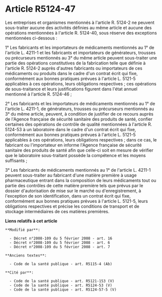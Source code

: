 # Article R5124-47

Les entreprises et organismes mentionnés à l'article R. 5124-2 ne peuvent sous-traiter aucune des activités définies au même
article et aucune des opérations mentionnées à l'article R. 5124-40, sous réserve des exceptions mentionnées ci-dessous : 

1° Les fabricants et les importateurs de médicaments mentionnés au 1° de l'article L. 4211-1 et les fabricants et
importateurs de générateurs, trousses ou précurseurs mentionnés au 3° du même article peuvent sous-traiter une partie des
opérations constitutives de la fabrication telle que définie à l'article R. 5124-2 auprès d'autres fabricants ou importateurs
de ces médicaments ou produits dans le cadre d'un contrat écrit qui fixe, conformément aux bonnes pratiques prévues à
l'article L. 5121-5 applicables à ces opérations, leurs obligations respectives ; ces opérations de sous-traitance et leurs
justifications figurent dans l'état annuel mentionné à l'article R. 5124-46 ; 

2° Les fabricants et les importateurs de médicaments mentionnés au 1° de l'article L. 4211-1, de générateurs, trousses ou
précurseurs mentionnés au 3° du même article, peuvent, à condition de justifier de ce recours auprès de l'Agence française de
sécurité sanitaire des produits de santé, confier certaines des opérations de contrôle de qualité mentionnées à l'article R.
5124-53 à un laboratoire dans le cadre d'un contrat écrit qui fixe, conformément aux bonnes pratiques prévues à l'article L.
5121-5 applicables à ces opérations, leurs obligations respectives ; dans ce cas, le fabricant ou l'importateur en informe
l'Agence française de sécurité sanitaire des produits de santé afin que celle-ci soit en mesure de vérifier que le
laboratoire sous-traitant possède la compétence et les moyens suffisants ;

3° Les fabricants de médicaments mentionnés au 1° de l'article L. 4211-1 peuvent sous-traiter au fabricant d'une matière
première à usage pharmaceutique entrant dans la composition de leurs médicaments tout ou partie des contrôles de cette
matière première tels que prévus par le dossier d'autorisation de mise sur le marché ou d'enregistrement, à l'exception de
son identification, dans un contrat écrit qui fixe, conformément aux bonnes pratiques prévues à l'article L. 5121-5, leurs
obligations respectives et précise les conditions de transport et de stockage intermédiaires de ces matières premières.

**Liens relatifs à cet article**

	**Modifié par**:

	  - Décret n°2008-109 du 5 février 2008 - art. 16
	  - Décret n°2008-109 du 5 février 2008 - art. 6
	  - Décret n°2008-109 du 5 février 2008 - art. 7

	**Anciens textes**:

	  - Code de la santé publique - art. R5115-4 (Ab)

	**Cité par**:

	  - Code de la santé publique - art. R5121-153 (V)
	  - Code de la santé publique - art. R5124-53 (V)
	  - Code de la santé publique - art. R5124-57-5 (V)
